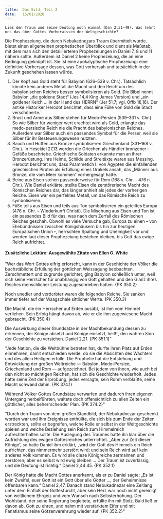 ```yaml
---
title:  Das Bild, Teil 2
date:   15/01/2020
---
```


`Lies den Traum und seine Deutung noch einmal (Dan 2,31–49). Was lehrt uns das über Gottes Vorherwissen der Weltgeschichte?`

Die Prophezeiung, die durch Nebukadnezars Traum übermittelt wurde, bietet einen allgemeinen prophetischen Überblick und dient als Maßstab, mit dem man sich den detaillierteren Prophezeiungen in Daniel 7, 8 und 11 nähern sollte. Außerdem ist Daniel 2 keine Prophezeiung, die an eine Bedingung geknüpft ist. Sie ist eine apokalyptische Prophezeiung: eine definitive Vorhersage dessen, was Gott vorhersah und tatsächlich in der Zukunft geschehen lassen würde.

1. Der Kopf aus Gold steht für Babylon (626–539 v. Chr.). Tatsächlich könnte kein anderes Metall die Macht und den Reichtum des babylonischen Reiches besser symbolisieren als Gold. Die Bibel nennt Babylon „die goldene Stadt“ (Jes 14,4 King James Version) und „ein goldener Kelch … in der Hand des HERRN“ (Jer 51,7; vgl. Offb 18,16). Der antike Historiker Herodot berichtet, dass eine Fülle von Gold die Stadt verschönerte.`
2. Brust und Arme aus Silber stehen für Medo-Persien (539–331 v. Chr.). So wie Silber für weniger wert erachtet wird als Gold, erlangte das medo-persische Reich nie die Pracht des babylonischen Reiches. Außerdem war Silber auch ein passendes Symbol für die Perser, weil sie Silber für ihr Besteuerungswesen nutzten.
3. Bauch und Hüften aus Bronze symbolisieren Griechenland (331–168 v. Chr.). In Hesekiel 27,13 werden die Griechen als Händler bronzener ­Gefäße beschriebe. Griechische Soldaten erkannte man an ihrer Bronzerüstung. Ihre Helme, Schilde und Streitäxte waren aus Messing. Herodot berichtet uns, dass Psammetich I. von Ägypten die einfallenden griechischen Piraten als Erfüllung eines Orakels ansah, das „Männer aus Bronze, die vom Meer kommen“ vorhergesagt hatte.
4. Beine aus Eisen stehen passenderweise für Rom (168 v. Chr. – 476 n. Chr.). Wie Daniel erklärte, stellte Eisen die zerstörerische Macht des Römischen Reiches dar, das länger anhielt als jedes der vorherigen Reiche. Eisen war ein perfektes Metall, um das Römische Reich zu symbolisieren.
5. Füße teils aus Eisen und teils aus Ton symbolisieren ein geteiltes Europa (476 n. Chr. – Wiederkunft Christi). Die Mischung aus Eisen und Ton ist ein passendes Bild für das, was nach dem Zerfall des Römischen Reiches geschah. Obwohl es viele Versuche gab, Europa zu einen – von Ehebündnissen zwischen Königshäusern bis hin zur heutigen Europäischen Union –, herrschten Spaltung und Uneinigkeit vor und werden laut dieser Prophezeiung bestehen bleiben, bis Gott das ewige Reich aufrichtet.

#### Zusätzliche Lektüre: Ausgewählte Zitate von Ellen G. White

"Wer das Wort Gottes eifrig erforscht, kann in der Geschichte der Völker die buchstäbliche Erfüllung der göttlichen Weissagung beobachten. Zerschmettert und zugrunde gerichtet, ging Babylon schließlich unter, weil sich seine Herrscher für unabhängig von Gott gehalten und den Glanz ihres Reiches menschlicher Leistung zugeschrieben hatten. {PK 350.2}

Noch unedler und verderbter waren die folgenden Reiche. Sie sanken immer tiefer auf der Waagschale sittlicher Werte. {PK 350.3}

Die Macht, die ein Herrscher auf Erden ausübt, ist ihm vom Himmel verliehen. Sein Erfolg hängt davon ab, wie er die ihm zugewiesene Macht gebraucht. {PK 350.4}

Die Auswirkung dieser Grundsätze in der Machtbekundung dessen zu erkennen, der Könige absetzt und Könige einsetzt, heißt, den wahren Sinn der Geschichte zu verstehen. Daniel 2,21. {PK 351.1}"

"Jede Nation, die die Weltbühne betreten hat, durfte ihren Platz auf Erden einnehmen, damit entschieden werde, ob sie die Absichten des Wächters und des allein Heiligen erfülle. Die Prophetie hat die Entstehung und Entwicklung der großen Weltreiche — Babylon, Medo-Persien, Griechenland und Rom — aufgezeichnet. Bei jedem von ihnen, wie auch bei den nicht so mächtigen Reichen, hat sich die Geschichte wiederholt. Jedes hatte seine Zeit der Erprobung; jedes versagte; sein Ruhm verblaßte, seine Macht schwand dahin. {PK 374.1}

Während Völker Gottes Grundsätze verwarfen und dadurch ihren eigenen Untergang herbeiführten, waltete doch offensichtlich zu allen Zeiten ein göttlicher, alles beherrschender Plan. {PK 374.2}"

"Durch den Traum von dem großen Standbild, der Nebukadnezar geschenkt worden war und ihm Ereignisse enthüllte, die sich bis zum Ende der Zeiten erstreckten, sollte er begreifen, welche Rolle er selbst in der Weltgeschichte spielen und welche Beziehung sein Reich zum Himmelreich aufrechterhalten sollte. Die Auslegung des Traumes hatte ihn klar über die Aufrichtung des ewigen Gottesreiches unterrichtet. „Aber zur Zeit dieser Könige“, so hatte Daniel ihm erklärt, „wird der Gott des Himmels ein Reich aufrichten, das nimmermehr zerstört wird; und sein Reich wird auf kein anderes Volk kommen. Es wird alle diese Königreiche zermalmen und zerstören; aber es selbst wird ewig bleiben ... Der Traum ist zuverlässig, und die Deutung ist richtig.“ Daniel 2,44.45. {PK 352.1}

Der König hatte die Macht Gottes anerkannt, als er zu Daniel sagte: „Es ist kein Zweifel, euer Gott ist ein Gott über alle Götter ..., der Geheimnisse offenbaren kann.“ Daniel 2,47. Danach stand Nebukadnezar eine Zeitlang unter dem Einfluß der Gottesfurcht, aber sein Herz war noch nicht gereinigt von weltlichem Ehrgeiz und vom Wunsch nach Selbsterhöhung. Der Wohlstand, der seine Regierung begleitete, erfüllte ihn mit Stolz. Bald ließ er davon ab, Gott zu ehren, und nahm mit verstärktem Eifer und mit Fanatismus seine Götzenverehrung wieder auf. {PK 352.2}"